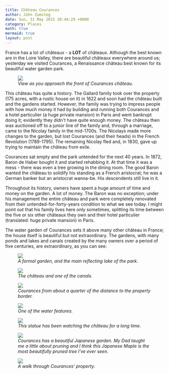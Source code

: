 ```yaml
---
title: Château Courances
author: John Zumsteg
date: Sun, 31 May 2015 20:44:29 +0000
category: Places
math: true
mermaid: true
layout: post
---
```

France has a lot of châteaux - a <strong>LOT</strong> of châteaux. Although the best known are in the Loire Valley, there are beautiful châteaux everywhere around us; yesterday we visited Courances, a Renaissance château best known for its beautiful water garden park.

<figure class = "landscape">
	<img src="{{site.url}}/assets/images/2015/05/20150530_DSC05077.jpg"/>
	<figcaption><em>View as you approach the front of Courances château.</em></figcaption>
</figure>



This château has quite a history. The Gallard family took over the property (175 acres, with a rustic house on it) in 1622 and soon had the château built and the gardens started. However, the family was trying to impress people with how much money it had by building and running both Courances and a hotel particulier (a huge private mansion) in Paris and went bankrupt doing it; evidently they didn't have quite enough money. The château then was auctioned off to a junior line of the family and, through a marriage, came to the Nicolay family in the mid-1700s. The Nicolays made more changes to the garden, but lost Courances (and their heads) in the French Revolution (1789-1795). The remaining Nicolay fled and, in 1830, gave up trying to maintain the château from exile.

Courances sat empty and the park untended for the next 40 years. In 1872, Baron de Haber bought it and started rehabbing it. At that time it was a mess - there was even a tree growing in the dining room. The good Baron wanted the château to solidify his standing as a French aristocrat; he was a German banker but an aristocrat wanna-be. His descendents still live in it.

Throughout its history, owners have spent a huge amount of time and money on the garden. A lot of money. The Baron was no exception; under his management the entire château and park were completely renovated from their untended-for-forty-years condition to what we see today. I might point out that his family lives here only sometimes, splitting its time between the five or six other châteaux they own and their hotel particulier (translated: huge private mansion) in Paris.

The water garden of Courances sets it above many other château in France; the house itself is beautiful but not extraordinary. The gardens, with many ponds and lakes and canals created by the many owners over a period of five centuries, are extraordinary, as you can see:

<figure class = "landscape">
	<img src="{{site.url}}/assets/images/2015/05/20150530_DSC05029.jpg"/>
	<figcaption><em>A formal garden, and the main reflecting lake of the park.</em></figcaption>
</figure>



<figure class = "landscape">
	<img src="{{site.url}}/assets/images/2015/05/20150530_DSC05056.jpg"/>
	<figcaption><em>The château and one of the canals.</em></figcaption>
</figure>



<figure class = "landscape">
	<img src="{{site.url}}/assets/images/2015/05/20150530_DSC05071.jpg"/>
	<figcaption><em>Courances from about a quarter of the distance to the property border.</em></figcaption>
</figure>



<figure class = "landscape">
	<img src="{{site.url}}/assets/images/2015/05/20150530_DSC05067.jpg"/>
	<figcaption><em>One of the water features.</em></figcaption>
</figure>



<figure class = "landscape">
	<img src="{{site.url}}/assets/images/2015/05/20150530_DSC05055.jpg"/>
	<figcaption><em>This statue has been watching the château for a long time.</em></figcaption>
</figure>



<figure class = "portrait">
	<img src="{{site.url}}/assets/images/2015/05/20150530_DSC05043.jpg"/>
	<figcaption><em>Courances has a beautiful Japanese garden. My Dad taught me a little about pruning and I think this Japanese Maple is the most beautifully pruned tree I've ever seen.</em></figcaption>
</figure>



<figure class = "portrait">
	<img src="{{site.url}}/assets/images/2015/05/20150530_DSC05065.jpg"/>
	<figcaption><em>A walk through Courances' property.</em></figcaption>
</figure>



